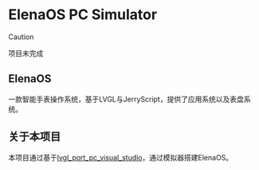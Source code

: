 ﻿# ElenaOS PC Simulator

> [!CAUTION]
> 项目未完成

## ElenaOS

一款智能手表操作系统，基于LVGL与JerryScript，提供了应用系统以及表盘系统。

## 关于本项目
本项目通过基于[lvgl_port_pc_visual_studio](https://github.com/lvgl/lv_port_pc_visual_studio)，通过模拟器搭建ElenaOS。
